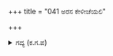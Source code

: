 +++
title = "041 ಅರಸ ಕೇಳೀಚೆಯಲಿ"

+++

<details><summary>ಗದ್ಯ (ಕ.ಗ.ಪ) </summary>

41. ಅರಸ ಕೇಳು ಇತ್ತ ಮನಸ್ಸು ಮುದಗೊಂಡು ರೋಮಾಂಚನವಾಗಿ, ತೃಪ್ತಿಯ ತೇಗು ಬಂದು, ಅಳ್ಳೆಗಳು ಹಿಗ್ಗಿ ಹೊಟ್ಟೆ ಕೊರಳವರೆಗೆ ಉಬ್ಬಿ ದೂರ್ವಾಸನಿಗೂ, ಅವನೊಂದಿಗೆ ಬಂದ ಎಲ್ಲ ಋಷಿಗಳಿಗೂ ಅಚ್ಚರಿಯುಂಟಾಯಿತು. ಶ್ರೀಕೃಷ್ಣ ಬಂದನೆಂಬುದು ದೂರ್ವಾಸನಿಗೆ ತಿಳಿಯಿತು.
</details>
